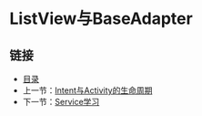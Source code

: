 # ListView与BaseAdapter

## 链接
- [目录](directory.md)  
- 上一节：[Intent与Activity的生命周期](3.4.md)  
- 下一节：[Service学习](3.6.md)